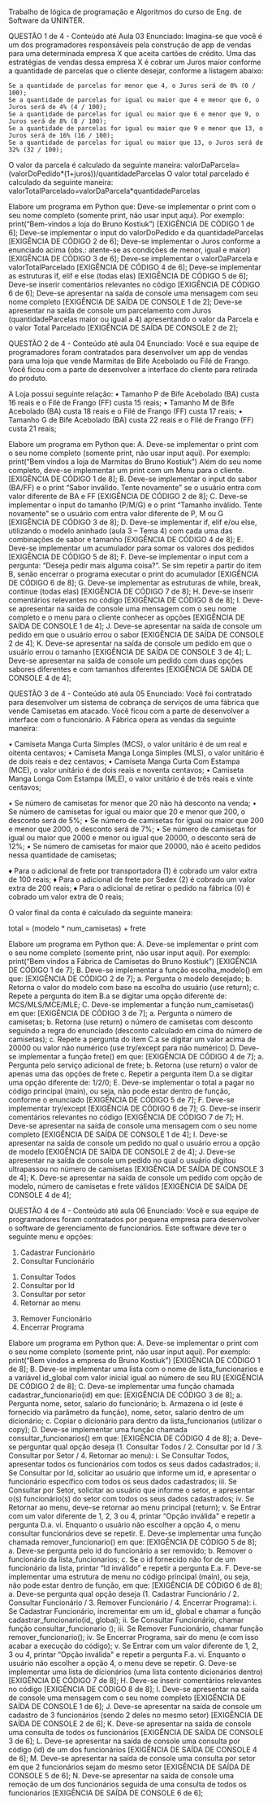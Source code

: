 Trabalho de lógica de programação e Algoritmos do curso de Eng. de Software da UNINTER.

QUESTÃO 1 de 4 - Conteúdo até Aula 03
Enunciado: Imagina-se que você é um dos programadores responsáveis pela construção de app de vendas para uma determinada empresa X que aceita cartões de crédito. Uma das estratégias de vendas dessa empresa X é cobrar um Juros maior conforme a quantidade de parcelas que o cliente desejar, conforme a listagem abaixo:

	Se a quantidade de parcelas for menor que 4, o Juros será de 0% (0 / 100);
	Se a quantidade de parcelas for igual ou maior que 4 e menor que 6, o Juros será de 4% (4 / 100);
	Se a quantidade de parcelas for igual ou maior que 6 e menor que 9, o Juros será de 8% (8 / 100);
	Se a quantidade de parcelas for igual ou maior que 9 e menor que 13, o Juros será de 16% (16 / 100);
	Se a quantidade de parcelas for igual ou maior que 13, o Juros será de 32% (32 / 100);

O valor da parcela é calculado da seguinte maneira:
valorDaParcela=  (valorDoPedido*(1+juros))/quantidadeParcelas
O valor total parcelado é calculado da seguinte maneira:
valorTotalParcelado=valorDaParcela*quantidadeParcelas

Elabore um programa em Python que:
	Deve-se implementar o print com o seu nome completo (somente print, não usar input aqui). 
Por exemplo: print(“Bem-vindos a loja do Bruno Kostiuk”) [EXIGÊNCIA DE CÓDIGO 1 de 6];
	Deve-se implementar o input do valorDoPedido e da quantidadeParcelas [EXIGÊNCIA DE CÓDIGO 2 de 6];
	Deve-se implementar o Juros conforme a enunciado acima (obs.: atente-se as condições de menor, igual e maior) [EXIGÊNCIA DE CÓDIGO 3 de 6];
	Deve-se implementar o valorDaParcela e valorTotalParcelado [EXIGÊNCIA DE CÓDIGO 4 de 6];
	Deve-se implementar as estruturas if, elif e else (todas elas) [EXIGÊNCIA DE CÓDIGO 5 de 6];  
	Deve-se inserir comentários relevantes no código [EXIGÊNCIA DE CÓDIGO 6 de 6];
	Deve-se apresentar na saída de console uma mensagem com seu nome completo [EXIGÊNCIA DE SAÍDA DE CONSOLE 1 de 2];
	Deve-se apresentar na saída de console um parcelamento com Juros (quantidadeParcelas maior ou igual a 4) apresentando o valor da Parcela e o valor Total Parcelado [EXIGÊNCIA DE SAÍDA DE CONSOLE 2 de 2];  


QUESTÃO 2 de 4 - Conteúdo até aula 04
Enunciado: Você e sua equipe de programadores foram contratados para desenvolver um app de vendas para uma loja que vende Marmitas de Bife Acebolado ou Filé de Frango. Você ficou com a parte de desenvolver a interface do cliente para retirada do produto.

A Loja possui seguinte relação:
•	Tamanho P de Bife Acebolado (BA) custa 16 reais e o Filé de Frango (FF) custa 15 reais;
•	Tamanho M de Bife Acebolado (BA) custa 18 reais e o Filé de Frango (FF) custa 17 reais;
•	Tamanho G de Bife Acebolado (BA) custa 22 reais e o Filé de Frango (FF) custa 21 reais;

Elabore um programa em Python que: 
A.	Deve-se implementar o print com o seu nome completo (somente print, não usar input aqui). 
Por exemplo: print(“Bem vindos a loja de Marmitas do Bruno Kostiuk”) 
Além do seu nome completo, deve-se implementar um print com um Menu para o cliente. [EXIGÊNCIA DE CÓDIGO 1 de 8];
B.	Deve-se implementar o input do sabor (BA/FF) e o print “Sabor inválido. Tente novamente" se o usuário entra com valor diferente de BA e FF [EXIGÊNCIA DE CÓDIGO 2 de 8];
C.	Deve-se implementar o input do tamanho (P/M/G) e o print “Tamanho inválido. Tente novamente" se o usuário com entra valor diferente de P, M ou G [EXIGÊNCIA DE CÓDIGO 3 de 8];
D.	Deve-se implementar if, elif e/ou else, utilizando o modelo aninhado (aula 3 – Tema 4) com cada uma das combinações de sabor e tamanho [EXIGÊNCIA DE CÓDIGO 4 de 8];
E.	Deve-se implementar um acumulador para somar os valores dos pedidos [EXIGÊNCIA DE CÓDIGO 5 de 8];
F.	Deve-se implementar o input com a pergunta: “Deseja pedir mais alguma coisa?”. Se sim repetir a partir do item B, senão encerrar o programa executar o print do acumulador [EXIGÊNCIA DE CÓDIGO 6 de 8];
G.	Deve-se implementar as estruturas de while, break, continue (todas elas) [EXIGÊNCIA DE CÓDIGO 7 de 8];
H.	Deve-se inserir comentários relevantes no código [EXIGÊNCIA DE CÓDIGO 8 de 8];
I.	Deve-se apresentar na saída de console uma mensagem com o seu nome completo e o menu para o cliente conhecer as opções  [EXIGÊNCIA DE SAÍDA DE CONSOLE 1 de 4];
J.	Deve-se apresentar na saída de console um pedido em que o usuário errou o sabor [EXIGÊNCIA DE SAÍDA DE CONSOLE 2 de 4]; 
K.	Deve-se apresentar na saída de console um pedido em que o usuário errou o tamanho [EXIGÊNCIA DE SAÍDA DE CONSOLE 3 de 4];
L.	Deve-se apresentar na saída de console um pedido com duas opções sabores diferentes e com tamanhos diferentes [EXIGÊNCIA DE SAÍDA DE CONSOLE 4 de 4];  


QUESTÃO 3 de 4 - Conteúdo até aula 05
Enunciado: Você foi contratado para desenvolver um sistema de cobrança de serviços de uma fábrica que vende Camisetas em atacado. Você ficou com a parte de desenvolver a interface com o funcionário.
A Fábrica opera as vendas da seguinte maneira:

•	Camiseta Manga Curta Simples (MCS), o valor unitário é de um real e oitenta centavos;
•	Camiseta Manga Longa Simples (MLS), o valor unitário é de dois reais e dez centavos;
•	Camiseta Manga Curta Com Estampa (MCE), o valor unitário é de dois reais e noventa centavos; 
•	Camiseta Manga Longa Com Estampa (MLE), o valor unitário é de três reais e vinte centavos; 

•	Se número de camisetas for menor que 20 não há desconto na venda;
•	Se número de camisetas for igual ou maior que 20 e menor que 200, o desconto será de 5%;
•	Se número de camisetas for igual ou maior que 200 e menor que 2000, o desconto será de 7%;
•	Se número de camisetas for igual ou maior que 2000 e menor ou igual que 20000, o desconto será de 12%;
•	Se número de camisetas for maior que 20000, não é aceito pedidos nessa quantidade de camisetas;
	
♦	Para o adicional de frete por transportadora (1) é cobrado um valor extra de 100 reais;
♦	Para o adicional de frete por Sedex (2) é cobrado um valor extra de 200 reais;
♦	Para o adicional de retirar o pedido na fábrica (0) é cobrado um valor extra de 0 reais;

O valor final da conta é calculado da seguinte maneira:

total = (modelo * num_camisetas) + frete

Elabore um programa em Python que: 
A.	Deve-se implementar o print com o seu nome completo (somente print, não usar input aqui). 
Por exemplo: print(“Bem vindos a Fábrica de Camisetas do Bruno Kostiuk”)  [EXIGÊNCIA DE CÓDIGO 1 de 7];
B.	Deve-se implementar a função escolha_modelo() em que: [EXIGÊNCIA DE CÓDIGO 2 de 7];
a.	Pergunta o modelo desejado;
b.	Retorna o valor do modelo com base na escolha do usuário (use return);
c.	Repete a pergunta do item B.a se digitar uma opção diferente de: MCS/MLS/MCE/MLE;
C.	Deve-se implementar a função num_camisetas() em que: [EXIGÊNCIA DE CÓDIGO 3 de 7];
a.	Pergunta o número de camisetas;
b.	Retorna (use return) o número de camisetas com desconto seguindo a regra do enunciado (desconto calculado em cima do número de camisetas);
c.	Repete a pergunta do item C.a se digitar um valor acima de 20000 ou valor não numérico (use try/except para não numérico)
D.	Deve-se implementar a função frete() em que: [EXIGÊNCIA DE CÓDIGO 4 de 7];
a.	Pergunta pelo serviço adicional de frete;
b.	Retorna (use return) o valor de apenas uma das opções de frete 
c.	Repetir a pergunta item D.a se digitar uma opção diferente de: 1/2/0;
E.	Deve-se implementar o total a pagar no código principal (main), ou seja, não pode estar dentro de função, conforme o enunciado [EXIGÊNCIA DE CÓDIGO 5 de 7];
F.	Deve-se implementar try/except [EXIGÊNCIA DE CÓDIGO 6 de 7];
G.	Deve-se inserir comentários relevantes no código [EXIGÊNCIA DE CÓDIGO 7 de 7];
H.	Deve-se apresentar na saída de console uma mensagem com o seu nome completo [EXIGÊNCIA DE SAÍDA DE CONSOLE 1 de 4];
I.	Deve-se apresentar na saída de console um pedido no qual o usuário errou a opção de modelo [EXIGÊNCIA DE SAÍDA DE CONSOLE 2 de 4];
J.	Deve-se apresentar na saída de console um pedido no qual o usuário digitou ultrapassou no número de camisetas [EXIGÊNCIA DE SAÍDA DE CONSOLE 3 de 4];
K.	Deve-se apresentar na saída de console um pedido com opção de modelo, número de camisetas e frete válidos [EXIGÊNCIA DE SAÍDA DE CONSOLE 4 de 4];




QUESTÃO 4 de 4 - Conteúdo até aula 06
Enunciado: Você e sua equipe de programadores foram contratados por pequena empresa para desenvolver o software de gerenciamento de funcionários. Este software deve ter o seguinte menu e opções:

1)	Cadastrar Funcionário
2)	Consultar Funcionário
1.	Consultar Todos 
2.	Consultar por Id
3.	Consultar por setor
4.	Retornar ao menu
3)	Remover Funcionário
4)	Encerrar Programa

Elabore um programa em Python que: 
A.	Deve-se implementar o print com o seu nome completo (somente print, não usar input aqui). 
Por exemplo: print(“Bem vindos a empresa do Bruno Kostiuk”)  [EXIGÊNCIA DE CÓDIGO 1 de 8];
B.	Deve-se implementar uma lista com o nome de lista_funcionarios e a variável id_global com valor inicial igual ao número de seu RU [EXIGÊNCIA DE CÓDIGO 2 de 8];
C.	Deve-se implementar uma função chamada cadastrar_funcionario(id) em que: [EXIGÊNCIA DE CÓDIGO 3 de 8];
a.	Pergunta nome, setor, salario do funcionário;
b.	Armazena o id (este é fornecido via parâmetro da função), nome, setor, salario dentro de um dicionário;
c.	Copiar o dicionário para dentro da lista_funcionarios (utilizar o copy);
D.	Deve-se implementar uma função chamada consultar_funcionarios() em que: [EXIGÊNCIA DE CÓDIGO 4 de 8];
a.	Deve-se perguntar qual opção deseja (1. Consultar Todos / 2. Consultar por Id / 3. Consultar por Setor / 4. Retornar ao menu):
i.	Se Consultar Todos, apresentar todos os funcionários com todos os seus dados cadastrados;
ii.	Se Consultar por Id, solicitar ao usuário que informe um id, e apresentar o funcionário específico com todos os seus dados cadastrados;
iii.	Se Consultar por Setor, solicitar ao usuário que informe o setor, e apresentar o(s) funcionário(s) do setor com todos os seus dados cadastrados;
iv.	Se Retornar ao menu, deve-se retornar ao menu principal (return);
v.	Se Entrar com um valor diferente de 1, 2, 3 ou 4, printar “Opção inválida" e repetir a pergunta D.a.
vi.	Enquanto o usuário não escolher a opção 4, o menu consultar funcionários deve se repetir.
E.	Deve-se implementar uma função chamada remover_funcionario() em que: [EXIGÊNCIA DE CÓDIGO 5 de 8];
a.	Deve-se pergunta pelo id do funcionário a ser removido;
b.	Remover o funcionário da lista_funcionarios;
c.	Se o id fornecido não for de um funcionário da lista, printar “Id inválido” e repetir a pergunta E.a.
F.	Deve-se implementar uma estrutura de menu no código principal (main), ou seja, não pode estar dentro de função, em que: [EXIGÊNCIA DE CÓDIGO 6 de 8];
a.	Deve-se pergunta qual opção deseja (1. Cadastrar Funcionário / 2. Consultar Funcionário / 3. Remover Funcionário / 4. Encerrar Programa):
i.	Se Cadastrar Funcionário, incrementar em um id_ global e chamar a função cadastrar_funcionario(id_ global);
ii.	Se Consultar Funcionário, chamar função consultar_funcionario ();
iii.	Se Remover Funcionário, chamar função remover_funcionario();
iv.	Se Encerrar Programa, sair do menu (e com isso acabar a execução do código);
v.	Se Entrar com um valor diferente de 1, 2, 3 ou 4, printar “Opção inválida" e repetir a pergunta F.a.
vi.	Enquanto o usuário não escolher a opção 4, o menu deve se repetir.
G.	Deve-se implementar uma lista de dicionários (uma lista contento dicionários dentro) [EXIGÊNCIA DE CÓDIGO 7 de 8];
H.	Deve-se inserir comentários relevantes no código [EXIGÊNCIA DE CÓDIGO 8 de 8];
I.	Deve-se apresentar na saída de console uma mensagem com o seu nome completo [EXIGÊNCIA DE SAÍDA DE CONSOLE 1 de 6];
J.	Deve-se apresentar na saída de console um cadastro de 3 funcionários (sendo 2 deles no mesmo setor) [EXIGÊNCIA DE SAÍDA DE CONSOLE 2 de 6];
K.	Deve-se apresentar na saída de console uma consulta de todos os funcionários [EXIGÊNCIA DE SAÍDA DE CONSOLE 3 de 6];
L.	Deve-se apresentar na saída de console uma consulta por código (id) de um dos funcionários [EXIGÊNCIA DE SAÍDA DE CONSOLE 4 de 6];
M.	Deve-se apresentar na saída de console uma consulta por setor em que 2 funcionários sejam do mesmo setor [EXIGÊNCIA DE SAÍDA DE CONSOLE 5 de 6];
N.	Deve-se apresentar na saída de console uma remoção de um dos funcionários seguida de uma consulta de todos os funcionários [EXIGÊNCIA DE SAÍDA DE CONSOLE 6 de 6];


